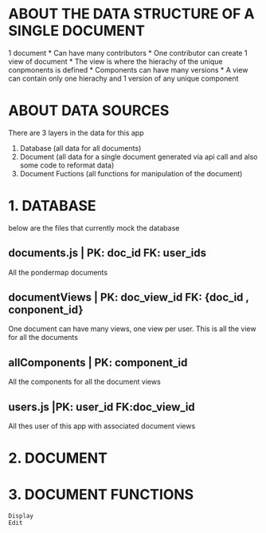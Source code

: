 # ABOUT THE DATA STRUCTURE OF A SINGLE DOCUMENT
1 document
    * Can have many contributors
    * One contributor can create 1 view of document
    * The view is where the hierachy of the unique conpmonents is defined
    * Components can have many versions
    * A view can contain only one hierachy and 1 version of any unique component

#  ABOUT DATA SOURCES
There are 3 layers in the data for this app
1. Database  (all data for all documents)
2. Document  (all data for a single document generated via api call and also some code to reformat data)
3. Document Fuctions (all functions for manipulation of the document)


# 1. DATABASE
below are the files that currently mock the database
## documents.js      | PK: doc_id   FK: user_ids
All the pondermap documents
## documentViews     | PK: doc_view_id   FK: {doc_id    , conponent_id}
One document can have many views, one view per user. This is all the view for all the documents
## allComponents    | PK: component_id   
All the components for all the document views
## users.js             |PK: user_id     FK:doc_view_id
All thes user of this app with associated document views

# 2. DOCUMENT


# 3. DOCUMENT FUNCTIONS
    Display
    Edit